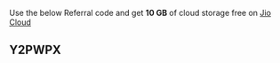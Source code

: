 
Use the below Referral code and get **10 GB** of cloud storage free on [Jio Cloud](https://www.jiocloud.com/)

## **Y2PWPX**

